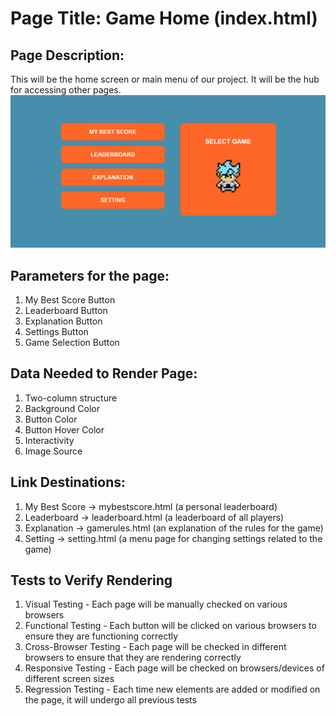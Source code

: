 # Page Title: Game Home (index.html)

## Page Description:
This will be the home screen or main menu of our project. It will be the hub for accessing other pages.
<img src = 'Weekly_Status/images/index mockup.png' >

## Parameters for the page:
1. My Best Score Button
2. Leaderboard Button
3. Explanation Button
4. Settings Button
5. Game Selection Button

## Data Needed to Render Page:
1. Two-column structure
2. Background Color
3. Button Color
4. Button Hover Color
5. Interactivity
6. Image Source

## Link Destinations:
1. My Best Score -> mybestscore.html (a personal leaderboard)
2. Leaderboard -> leaderboard.html (a leaderboard of all players)
3. Explanation -> gamerules.html (an explanation of the rules for the game)
4. Setting -> setting.html (a menu page for changing settings related to the game)

## Tests to Verify Rendering
1. Visual Testing - Each page will be manually checked on various browsers
2. Functional Testing - Each button will be clicked on various browsers to ensure they are functioning correctly
3. Cross-Browser Testing - Each page will be checked in different browsers to ensure that they are rendering correctly
4. Responsive Testing - Each page will be checked on browsers/devices of different screen sizes
5. Regression Testing - Each time new elements are added or modified on the page, it will undergo all previous tests
